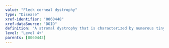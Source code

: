```yaml
---
value: "Fleck corneal dystrophy"
type: "Disease"
xref-identifier: "0060448"
xref-dataSource: "DOID"
definition: "A stromal dystrophy that is characterized by numerous tiny, dot-like white flecks scattered in all layers of the corneal stroma and that has_material_basis_in heterozygous mutation in the PIKFYVE gene on chromosome 2q34."
level: "Level 4+"
parents: [0060442]
---
```

